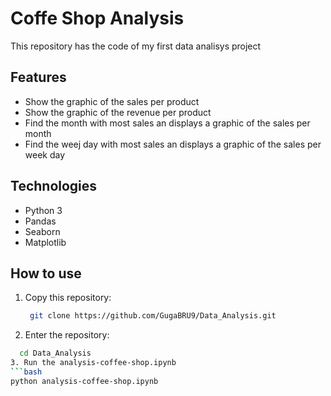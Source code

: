 # Coffe Shop Analysis

This repository has the code of my first data analisys project 

## Features

- Show the graphic of the sales per product
- Show the graphic of the revenue per product
- Find the month with most sales an displays a graphic of the sales per month
- Find the weej day with most sales an displays a graphic of the sales per week day

## Technologies

- Python 3
- Pandas
- Seaborn
- Matplotlib

## How to use

1. Copy this repository:
   ```bash
    git clone https://github.com/GugaBRU9/Data_Analysis.git
2. Enter the repository:
  ```bash
    cd Data_Analysis
3. Run the analysis-coffee-shop.ipynb
  ```bash
  python analysis-coffee-shop.ipynb
   
